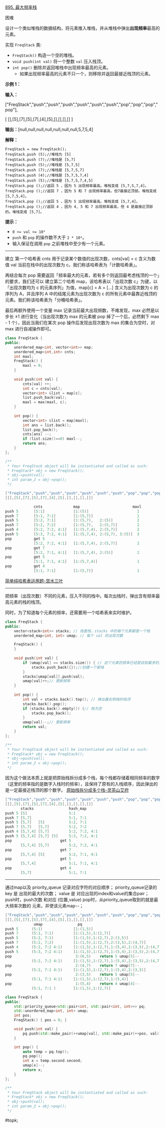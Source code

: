 [895. 最大频率栈](https://leetcode.cn/problems/maximum-frequency-stack/)

困难

设计一个类似堆栈的数据结构，将元素推入堆栈，并从堆栈中弹出**出现频率**最高的元素。

实现 `FreqStack` 类:

- `FreqStack()` 构造一个空的堆栈。
- `void push(int val)` 将一个整数 `val` 压入栈顶。
- `int pop()` 删除并返回堆栈中出现频率最高的元素。
    - 如果出现频率最高的元素不只一个，则移除并返回最接近栈顶的元素。

**示例 1：**

**输入：**

["FreqStack","push","push","push","push","push","push","pop","pop","pop","pop"],

[ [],[5],[7],[5],[7],[4],[5],[],[],[],[] ]

**输出：**[null,null,null,null,null,null,null,5,7,5,4]

**解释：**
```
FreqStack = new FreqStack();
freqStack.push (5);//堆栈为 [5]
freqStack.push (7);//堆栈是 [5,7]
freqStack.push (5);//堆栈是 [5,7,5]
freqStack.push (7);//堆栈是 [5,7,5,7]
freqStack.push (4);//堆栈是 [5,7,5,7,4]
freqStack.push (5);//堆栈是 [5,7,5,7,4,5]
freqStack.pop ();//返回 5 ，因为 5 出现频率最高。堆栈变成 [5,7,5,7,4]。
freqStack.pop ();//返回 7 ，因为 5 和 7 出现频率最高，但7最接近顶部。堆栈变成 [5,7,5,4]。
freqStack.pop ();//返回 5 ，因为 5 出现频率最高。堆栈变成 [5,7,4]。
freqStack.pop ();//返回 4 ，因为 4, 5 和 7 出现频率最高，但 4 是最接近顶部的。堆栈变成 [5,7]。
```

**提示：**

- `0 <= val <= 10⁹`
- `push` 和 `pop` 的操作数不大于 `2 * 10⁴`。
- 输入保证在调用 `pop` 之前堆栈中至少有一个元素。

---- ----
建立 第一个哈希表 cnts 用于记录某个数值的出现次数，cnts[val] = c 含义为数值 val 当前在栈中的出现次数为 c。我们称该哈希表为「计数哈希表」。

再结合每次 pop 需要返回「频率最大的元素，若有多个则返回最考虑栈顶的一个」的要求，我们还可以 建立第二个哈希 map，该哈希表以「出现次数 c」为键，以「出现次数均为 c 的元素序列」为值，map[c] = A = [...] 含义为出现次数为 c 的序列为 A，并且序列 A 中的结尾元素为出现次数为 c 的所有元素中最靠近栈顶的元素。我们称该哈希表为「分桶哈希表」。

最后再额外使用一个变量 max 记录当前最大出现频数，不难发现，max 必然是以步长 ±1 进行变化（当出现次数为 max 的元素被 pop 掉了一个后，必然剩下 max - 1 个），因此当我们在某次 pop 操作后发现出现次数为 max 的集合为空时，对 max 进行自减操作即可。

```cpp
class FreqStack {
public:
    unordered_map<int, vector<int>> map;
    unordered_map<int,int> cnts;
    int maxl;
    FreqStack() {
        maxl = 0;
    }
    
    void push(int val) {
        cnts[val] ++;
        int c = cnts[val];
        vector<int> &list = map[c];
        list.push_back(val);
        maxl = max(maxl, c);
    }
    
    int pop() {
        vector<int> &list = map[maxl];
        int ans = list.back();
        list.pop_back();
        cnts[ans] --;
        if (list.size()==0) maxl--;
        return ans;
    }
};

/**
 * Your FreqStack object will be instantiated and called as such:
 * FreqStack* obj = new FreqStack();
 * obj->push(val);
 * int param_2 = obj->pop();
 */
```

```c
["FreqStack","push","push","push","push","push","push","pop","pop","pop","pop"]
[[],[5],[7],[5],[7],[4],[5],[],[],[],[]]

             cnts              map                        maxl
push 5       [5:1]             [1:(5)]                      1
push 7       [5:1, 7:1]        [1:(5,7)]                    1  
push 5       [5:2, 7:1]        [1:(5,7),   2:(5)]           2
push 7       [5:2, 7:2]        [1:(5,7),   2:(5,7)]         2
push 4       [5:2, 7:2, 4:1]   [1:(5,7,4), 2:(5,7)]         2
push 5       [5:3, 7:2, 4:1]   [1:(5,7,4), 2:(5,7), 3:(5)]  3
pop          get 5
             [5:2, 7:2, 4:1]   [1:(5,7,4), 2:(5,7)]         2
pop          get 7
             [5:2, 7:1, 4:1]   [1:(5,7,4), 2:(5)]           2
pop          get 5
             [5:1, 7:1, 4:1]   [1:(5,7,4)]                  1
pop          get 4
             [5:1, 7:1]        [1:(5,7)]                    1
``` 
[简单纯哈希表运用题-宫水三叶](https://leetcode.cn/problems/maximum-frequency-stack/solutions/1998454/by-ac_oier-tquk/)

----
把频率（出现次数）不同的元素，压入不同的栈中。每次出栈时，弹出含有频率最高元素的栈的栈顶。

同时，为了知道每个元素的频率，还需要用一个哈希表来实时维护。
```cpp
class FreqStack {
public:
    vector<stack<int>> stacks; // 栈套栈，stacks 中的每个元素都是一个栈
    unordered_map<int, int> umap; // 每个 val 的出现次数

    FreqStack() {
    }
    
    void push(int val) {
        if (umap[val] == stacks.size()) { // 这个元素的频率已经是目前最多的，现在又出现了一次
            stacks.push_back({});//创建一个新栈
        }
        stacks[umap[val]].push(val);
        umap[val]++;// 更新频率
    }
    
    int pop() {
        int val = stacks.back().top(); // 弹出最右侧栈的栈顶
        stacks.back().pop();
        if (stacks.back().empty()) {// 栈为空
            stacks.pop_back();
        }
        umap[val]--;// 更新频率
        return val;
    }
};

/**
 * Your FreqStack object will be instantiated and called as such:
 * FreqStack* obj = new FreqStack();
 * obj->push(val);
 * int param_2 = obj->pop();
 */
 ```
 因为这个做法本质上就是把原始栈拆分成多个栈，每个栈都存储着相同频率的数字（这里的频率指的是数字入栈时的频率），且保持了原有的入栈顺序，因此弹出的是一定最接近栈顶的那个数字。
[原始栈拆分成多个栈-灵茶山艾府](https://leetcode.cn/problems/maximum-frequency-stack/solutions/1998430/mei-xiang-ming-bai-yi-ge-dong-hua-miao-d-oich/)
```cpp
["FreqStack","push","push","push","push","push","push","pop","pop","pop","pop"]
[[],[5],[7],[5],[7],[4],[5],[],[],[],[]]
       stacks                hash_map
push 5 [5]                   5:1
push 7 [5,7]                 5:1, 7:1
push 5 [5,7]   [5]           5:2, 7:1
push 7 [5,7]   [5,7]         5:2, 7:2
push 4 [5,7,4] [5,7]         5:2, 7:2, 4:1
push 5 [5,7,4] [5,7] [5]     5:3, 7:2, 4:1
pop                      get 5
       [5,7,4] [5,7]         5:2, 7:2, 4:1
pop                      get 7
       [5,7,4] [5]           5:2, 7:1, 4:1
pop                      get 5
       [5,7,4]               5:1, 7:1, 4:1
pop                      get 4
       [5,7]                 5:1, 7:1
```

----
通过map以及 priority_queue 记录对应字符的对应顺序；
priority_queue记录的 key 是 出现的最大的次数；
value 是 对应出现的index和value的集合pair；
push时，push次数 和对应 (位置,value)
pop时，从priority_queue取到的就是最大频率次数的 元素，并使该元素map--；
```c
["FreqStack","push","push","push","push","push","push","pop","pop","pop","pop"]
[[],[5],[7],[5],[7],[4],[5],[],[],[],[]]
             umap                pq
push 5      (5:1)              [1:(1,5)]
push 7      (5:1, 7:1)         [1:(1,5),1:(2,7)]
push 5      (5:2, 7:1)         [1:(1,5),1:(2,7),2:(3,5)]
push 7      (5:2, 7:2)         [1:(1,5),1:(2,7),2:(3,5),2:(4,7)]
push 4      (5:2, 7:2 4:1)     [1:(1,5),1:(2,7),1:(5,4),2:(3,5),2:(4,7)]
push 5      (5:3, 7:2 4:1)     [1:(1,5),1:(2,7),1:(5,4),2:(3,5),2:(4,7),3:(6,5)]
pop                             3:(6,5)    return 5 umap[5]--
            (5:2, 7:2 4:1)     [1:(1,5),1:(2,7),1:(5,4),2:(3,5),2:(4,7)]
pop                             2:(4,7)    return 7 umap[7]--
            (5:2, 7:1 4:1)     [1:(1,5),1:(2,7),1:(5,4),2:(3,5)]
pop                             2:(3,5)    return 5 umap[5]--
            (5:1, 7:1 4:1)     [1:(1,5),1:(2,7),1:(5,4)]
pop                             1:(5,4)    return 4 umap[4]--
            (5:1, 7:1 )        [1:(1,5),1:(2,7)]
```

```cpp
class FreqStack {
public:
    std::priority_queue<std::pair<int, std::pair<int, int>>> pq;
    std::unordered_map<int, int> umap;
    int pos;
    FreqStack() { pos = 0; }

    void push(int val) {
        pq.push(std::make_pair(++umap[val], std::make_pair(++pos, val)));
    }

    int pop() {
        auto temp = pq.top();
        pq.pop();
        int x = temp.second.second;
        umap[x]--;
        return x;
    }
};

/**
 * Your FreqStack object will be instantiated and called as such:
 * FreqStack* obj = new FreqStack();
 * obj->push(val);
 * int param_2 = obj->pop();
 */
 ```
 
#topk;